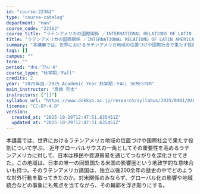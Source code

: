 ```yaml
---
id: "course:22362"
type: "course-catalog"
department: "nan"
course_code: "22362"
course_title: "ラテンアメリカの国際関係 ／INTERNATIONAL RELATIONS OF LATIN AMERICA"
title: "ラテンアメリカの国際関係 ／INTERNATIONAL RELATIONS OF LATIN AMERICA"
summary: "本講義では、世界におけるラテンアメリカ地域の位置づけや国際社会で果たす役割について学ぶ。 近年グローバルサウスの一角としてその重要性を高めるラテンアメリカに対して、日本は移民や資源貿易を通じてつながりを深化させてきた。この地域は、日本の唯一…"
tags: []
campus: ""
term: ""
period: "木4／Thu 4"
course_type: "秋学期／Fall"
credits: 2
year: "2025年度／2025 Academic Year 秋学期／FALL SEMESTER"
main_instructor: "高橋 亮太"
instructors: ["[]"]
syllabus_url: "https://www.dokkyo.ac.jp/research/syllabus/2025/0401/0401_22362_ja_JP.html"
license: "CC-BY-4.0"
version:
  created_at: "2025-10-29T12:47:51.635451Z"
  updated_at: "2025-10-29T12:47:51.635451Z"
---
```

本講義では、世界におけるラテンアメリカ地域の位置づけや国際社会で果たす役割について学ぶ。 近年グローバルサウスの一角としてその重要性を高めるラテンアメリカに対して、日本は移民や資源貿易を通じてつながりを深化させてきた。この地域は、日本の唯一の同盟国たる米国の影響圏という地政学的な意味合いも持つ。そのラテンアメリカ諸国は、独立以後200余年の歴史の中でどのような対外行動を取ってきたのか。対米関係のみならず、グローバル化の影響や地域統合などの事象にも焦点を当てながら、その輪郭を浮き彫りにする。
